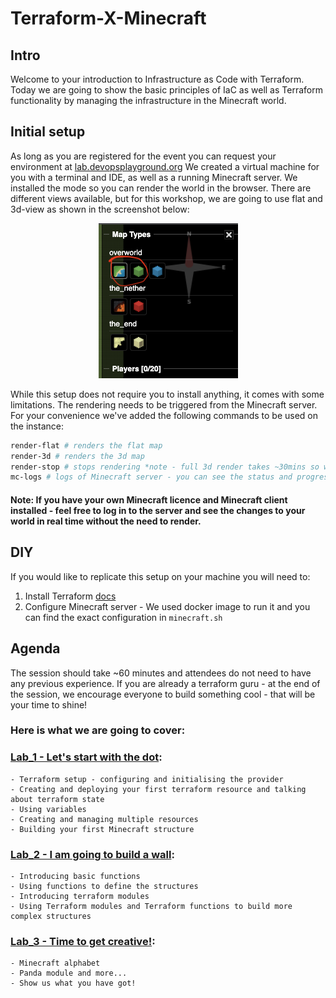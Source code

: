 # Terraform-X-Minecraft
## Intro

Welcome to your introduction to Infrastructure as Code with Terraform. Today we are going to show the basic principles of IaC as well as Terraform functionality by managing the infrastructure in the Minecraft world. 

## Initial setup

As long as you are registered for the event you can request your environment at [lab.devopsplayground.org](https://lab.devopsplayground.org/)
We created a virtual machine for you with a terminal and IDE, as well as a running Minecraft server. We installed the mode so you can render the world in the browser. There are different views available, but for this workshop, we are going to use flat and 3d-view as shown in the screenshot below:

<p align="center">
  <img src="./lab_1/images/mc-map.png" />
</p>

While this setup does not require you to install anything, it comes with some limitations. The rendering needs to be triggered from the Minecraft server. For your convenience we've added the following commands to be used on the instance:

```bash
render-flat # renders the flat map
render-3d # renders the 3d map
render-stop # stops rendering *note - full 3d render takes ~30mins so we advise you to build any 3d structure near the spawn point (152,64,152), rendering is executed in the radius of the spawn so you should see the results in a few minutes if you build there
mc-logs # logs of Minecraft server - you can see the status and progress of your rendering, as well as any calls terraform, makes to the server
```
#### <b>Note:</b> If you have your own Minecraft licence and Minecraft client installed - feel free to log in to the server and see the changes to your world in real time without the need to render.

## DIY
If you would like to replicate this setup on your machine you will need to:
1. Install Terraform [docs](https://developer.hashicorp.com/terraform/tutorials/aws-get-started/install-cli)
2. Configure Minecraft server - We used docker image to run it and you can find the exact configuration in `minecraft.sh`
## Agenda
The session should take ~60 minutes and attendees do not need to have any previous experience. If you are already a terraform guru - at the end of the session, we encourage everyone to build something cool - that will be your time to shine!

### <b>Here is what we are going to cover:</b>

### [Lab_1 - Let's start with the dot](./lab_1/README.md): 

    - Terraform setup - configuring and initialising the provider
    - Creating and deploying your first terraform resource and talking about terraform state
    - Using variables
    - Creating and managing multiple resources
    - Building your first Minecraft structure
    
### [Lab_2 - I am going to build a wall](./lab_2/README.md):

    - Introducing basic functions
    - Using functions to define the structures
    - Introducing terraform modules
    - Using Terraform modules and Terraform functions to build more complex structures 

### [Lab_3 -  Time to get creative!](./lab_3/README.md):

    - Minecraft alphabet 
    - Panda module and more...
    - Show us what you have got!
